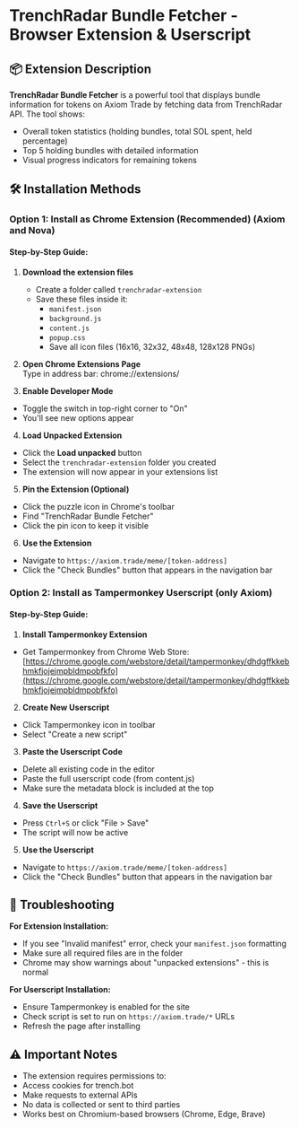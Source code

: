 # TrenchRadar Bundle Fetcher - Browser Extension & Userscript

## 📦 Extension Description

**TrenchRadar Bundle Fetcher** is a powerful tool that displays bundle information for tokens on Axiom Trade by fetching data from TrenchRadar API. The tool shows:

- Overall token statistics (holding bundles, total SOL spent, held percentage)
- Top 5 holding bundles with detailed information
- Visual progress indicators for remaining tokens

## 🛠 Installation Methods

### Option 1: Install as Chrome Extension (Recommended) (Axiom and Nova)

#### Step-by-Step Guide:

1. **Download the extension files**  
   - Create a folder called `trenchradar-extension`
   - Save these files inside it:
     - `manifest.json`
     - `background.js`
     - `content.js`
     - `popup.css`
     - Save all icon files (16x16, 32x32, 48x48, 128x128 PNGs)

2. **Open Chrome Extensions Page**  
   Type in address bar:  chrome://extensions/


3. **Enable Developer Mode**  
- Toggle the switch in top-right corner to "On"
- You'll see new options appear

4. **Load Unpacked Extension**  
- Click the **Load unpacked** button
- Select the `trenchradar-extension` folder you created
- The extension will now appear in your extensions list

5. **Pin the Extension (Optional)**  
- Click the puzzle icon in Chrome's toolbar
- Find "TrenchRadar Bundle Fetcher"
- Click the pin icon to keep it visible

6. **Use the Extension**  
- Navigate to `https://axiom.trade/meme/[token-address]`
- Click the "Check Bundles" button that appears in the navigation bar

### Option 2: Install as Tampermonkey Userscript (only Axiom)

#### Step-by-Step Guide:

1. **Install Tampermonkey Extension**  
- Get Tampermonkey from Chrome Web Store:  
  [https://chrome.google.com/webstore/detail/tampermonkey/dhdgffkkebhmkfjojejmpbldmpobfkfo](https://chrome.google.com/webstore/detail/tampermonkey/dhdgffkkebhmkfjojejmpbldmpobfkfo)

2. **Create New Userscript**  
- Click Tampermonkey icon in toolbar
- Select "Create a new script"

3. **Paste the Userscript Code**  
- Delete all existing code in the editor
- Paste the full userscript code (from content.js)
- Make sure the metadata block is included at the top

4. **Save the Userscript**  
- Press `Ctrl+S` or click "File > Save"
- The script will now be active

5. **Use the Userscript**  
- Navigate to `https://axiom.trade/meme/[token-address]`
- Click the "Check Bundles" button that appears in the navigation bar

## 🔧 Troubleshooting

**For Extension Installation:**
- If you see "Invalid manifest" error, check your `manifest.json` formatting
- Make sure all required files are in the folder
- Chrome may show warnings about "unpacked extensions" - this is normal

**For Userscript Installation:**
- Ensure Tampermonkey is enabled for the site
- Check script is set to run on `https://axiom.trade/*` URLs
- Refresh the page after installing

## ⚠️ Important Notes

- The extension requires permissions to:
- Access cookies for trench.bot
- Make requests to external APIs
- No data is collected or sent to third parties
- Works best on Chromium-based browsers (Chrome, Edge, Brave)
